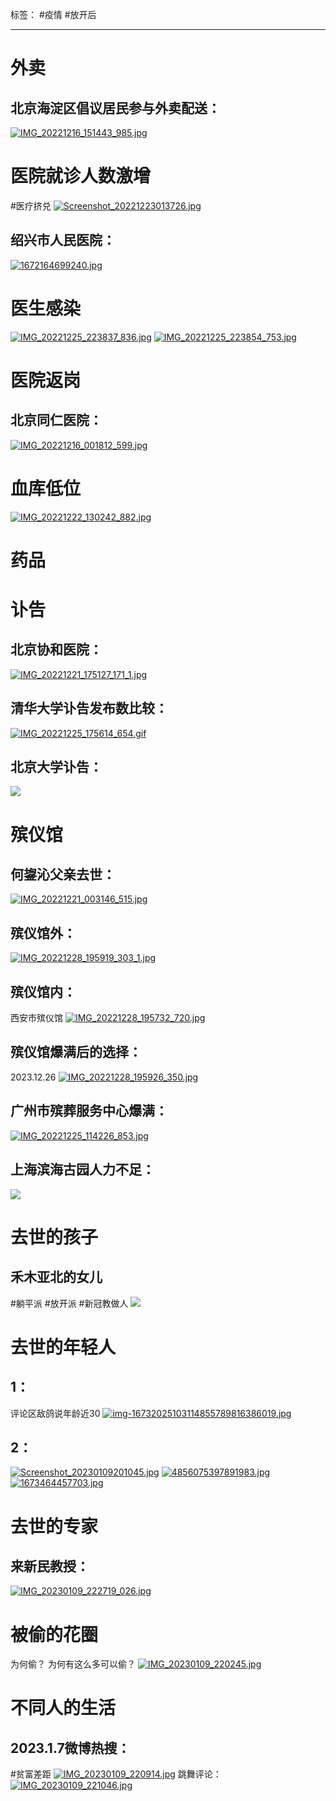 标签： #疫情 #放开后
***
# 外卖
## 北京海淀区倡议居民参与外卖配送：
[![IMG_20221216_151443_985.jpg](https://raw.githubusercontent.com/bluntvoice/mypic/main/IMG_20221216_151443_985.jpg)](https://raw.githubusercontent.com/bluntvoice/mypic/main/IMG_20221216_151443_985.jpg)
# 医院就诊人数激增
#医疗挤兑
[![Screenshot_20221223013726.jpg](https://raw.githubusercontent.com/bluntvoice/mypic/main/Screenshot_20221223013726.jpg)](https://raw.githubusercontent.com/bluntvoice/mypic/main/Screenshot_20221223013726.jpg)
## 绍兴市人民医院：
[![1672164699240.jpg](https://raw.githubusercontent.com/bluntvoice/mypic/main/1672164699240.jpg)](https://raw.githubusercontent.com/bluntvoice/mypic/main/1672164699240.jpg)
# 医生感染
[![IMG_20221225_223837_836.jpg](https://raw.githubusercontent.com/bluntvoice/mypic/main/IMG_20221225_223837_836.jpg)](https://raw.githubusercontent.com/bluntvoice/mypic/main/IMG_20221225_223837_836.jpg)
[![IMG_20221225_223854_753.jpg](https://raw.githubusercontent.com/bluntvoice/mypic/main/IMG_20221225_223854_753.jpg)](https://raw.githubusercontent.com/bluntvoice/mypic/main/IMG_20221225_223854_753.jpg)
# 医院返岗
## 北京同仁医院：
[![IMG_20221216_001812_599.jpg](https://raw.githubusercontent.com/bluntvoice/mypic/main/IMG_20221216_001812_599.jpg)](https://raw.githubusercontent.com/bluntvoice/mypic/main/IMG_20221216_001812_599.jpg)
# 血库低位
[![IMG_20221222_130242_882.jpg](https://raw.githubusercontent.com/bluntvoice/mypic/main/IMG_20221222_130242_882.jpg)](https://raw.githubusercontent.com/bluntvoice/mypic/main/IMG_20221222_130242_882.jpg)
# 药品
# 讣告
## 北京协和医院：
[![IMG_20221221_175127_171_1.jpg](https://raw.githubusercontent.com/bluntvoice/mypic/main/IMG_20221221_175127_171_1.jpg)](https://raw.githubusercontent.com/bluntvoice/mypic/main/IMG_20221221_175127_171_1.jpg)
## 清华大学讣告发布数比较：
[![IMG_20221225_175614_654.gif](https://raw.githubusercontent.com/bluntvoice/mypic/main/IMG_20221225_175614_654.gif)](https://raw.githubusercontent.com/bluntvoice/mypic/main/IMG_20221225_175614_654.gif)
## 北京大学讣告：
![](https://raw.githubusercontent.com/bluntvoice/mypic/main/IMG_20221226_203637_304.jpg)
# 殡仪馆
## 何鋆沁父亲去世：
[![IMG_20221221_003146_515.jpg](https://raw.githubusercontent.com/bluntvoice/mypic/main/IMG_20221221_003146_515.jpg)](https://raw.githubusercontent.com/bluntvoice/mypic/main/IMG_20221221_003146_515.jpg)
## 殡仪馆外：
[![IMG_20221228_195919_303_1.jpg](https://raw.githubusercontent.com/bluntvoice/mypic/main/IMG_20221228_195919_303_1.jpg)](https://raw.githubusercontent.com/bluntvoice/mypic/main/IMG_20221228_195919_303_1.jpg)
## 殡仪馆内：
西安市殡仪馆
[![IMG_20221228_195732_720.jpg](https://raw.githubusercontent.com/bluntvoice/mypic/main/IMG_20221228_195732_720.jpg)](https://raw.githubusercontent.com/bluntvoice/mypic/main/IMG_20221228_195732_720.jpg)
## 殡仪馆爆满后的选择：
2023.12.26
[![IMG_20221228_195926_350.jpg](https://raw.githubusercontent.com/bluntvoice/mypic/main/IMG_20221228_195926_350.jpg)](https://raw.githubusercontent.com/bluntvoice/mypic/main/IMG_20221228_195926_350.jpg)
## 广州市殡葬服务中心爆满：
[![IMG_20221225_114226_853.jpg](https://raw.githubusercontent.com/bluntvoice/mypic/main/IMG_20221225_114226_853.jpg)](https://raw.githubusercontent.com/bluntvoice/mypic/main/IMG_20221225_114226_853.jpg)
## 上海滨海古园人力不足：
![](https://raw.githubusercontent.com/bluntvoice/mypic/main/IMG_20221226_234050_439.jpg)
# 去世的孩子
## 禾木亚北的女儿
#躺平派 #放开派 #新冠教做人
![](https://raw.githubusercontent.com/bluntvoice/mypic/main/1672076632201.jpg)
# 去世的年轻人
## 1：
评论区敌鸽说年龄近30
[![img-16732025103114855789816386019.jpg](https://raw.githubusercontent.com/bluntvoice/mypic/main/img-16732025103114855789816386019.jpg)](https://raw.githubusercontent.com/bluntvoice/mypic/main/img-16732025103114855789816386019.jpg)
## 2：
[![Screenshot_20230109201045.jpg](https://raw.githubusercontent.com/bluntvoice/mypic/main/Screenshot_20230109201045.jpg)](https://raw.githubusercontent.com/bluntvoice/mypic/main/Screenshot_20230109201045.jpg)
[![4856075397891983.jpg](https://raw.githubusercontent.com/bluntvoice/mypic/main/4856075397891983.jpg)](https://raw.githubusercontent.com/bluntvoice/mypic/main/4856075397891983.jpg)
[![1673464457703.jpg](https://raw.githubusercontent.com/bluntvoice/mypic/main/1673464457703.jpg)](https://raw.githubusercontent.com/bluntvoice/mypic/main/1673464457703.jpg)
# 去世的专家
## 来新民教授：
[![IMG_20230109_222719_026.jpg](https://raw.githubusercontent.com/bluntvoice/mypic/main/IMG_20230109_222719_026.jpg)](https://raw.githubusercontent.com/bluntvoice/mypic/main/IMG_20230109_222719_026.jpg)
# 被偷的花圈
为何偷？
为何有这么多可以偷？
[![IMG_20230109_220245.jpg](https://raw.githubusercontent.com/bluntvoice/mypic/main/IMG_20230109_220245.jpg)](https://raw.githubusercontent.com/bluntvoice/mypic/main/IMG_20230109_220245.jpg)

# 不同人的生活
## 2023.1.7微博热搜：
#贫富差距
[![IMG_20230109_220914.jpg](https://raw.githubusercontent.com/bluntvoice/mypic/main/IMG_20230109_220914.jpg)](https://raw.githubusercontent.com/bluntvoice/mypic/main/IMG_20230109_220914.jpg)
跳舞评论：
[![IMG_20230109_221046.jpg](https://raw.githubusercontent.com/bluntvoice/mypic/main/IMG_20230109_221046.jpg)](https://raw.githubusercontent.com/bluntvoice/mypic/main/IMG_20230109_221046.jpg)